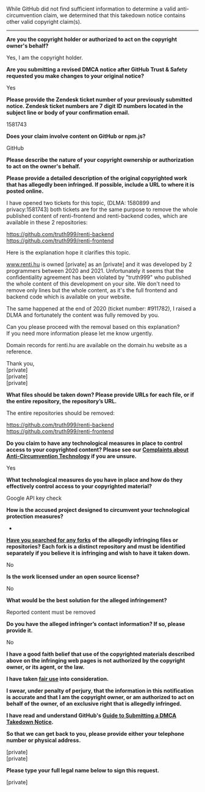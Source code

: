 While GitHub did not find sufficient information to determine a valid anti-circumvention claim, we determined that this takedown notice contains other valid copyright claim(s).

---

**Are you the copyright holder or authorized to act on the copyright owner's behalf?**

Yes, I am the copyright holder.

**Are you submitting a revised DMCA notice after GitHub Trust & Safety requested you make changes to your original notice?**

Yes

**Please provide the Zendesk ticket number of your previously submitted notice. Zendesk ticket numbers are 7 digit ID numbers located in the subject line or body of your confirmation email.**

1581743

**Does your claim involve content on GitHub or npm.js?**

GitHub

**Please describe the nature of your copyright ownership or authorization to act on the owner's behalf.**

**Please provide a detailed description of the original copyrighted work that has allegedly been infringed. If possible, include a URL to where it is posted online.**

I have opened two tickets for this topic, (DLMA: 1580899 and privacy:1581743) both tickets are for the same purpose to remove the whole published content of renti-frontend and renti-backend codes, which are available in these 2 repositories:

https://github.com/truth999/renti-backend  
https://github.com/truth999/renti-frontend

Here is the explanation hope it clarifies this topic.

www.renti.hu is owned [private] as an [private] and it was developed by 2 programmers between 2020 and 2021. Unfortunately it seems that the confidentiality agreement has been violated by "truth999" who published the whole content of this development on your site. We don't need to remove only lines but the whole content, as it's the full frontend and backend code which is available on your website.

The same happened at the end of 2020 (ticket number: #911782), I raised a DLMA and fortunately the content was fully removed by you.

Can you please proceed with the removal based on this explanation?  
If you need more information please let me know urgently.

Domain records for renti.hu are available on the domain.hu website as a reference.

Thank you,  
[private]  
[private]  
[private]

**What files should be taken down? Please provide URLs for each file, or if the entire repository, the repository’s URL.**

The entire repositories should be removed:

https://github.com/truth999/renti-backend  
https://github.com/truth999/renti-frontend

**Do you claim to have any technological measures in place to control access to your copyrighted content? Please see our <a href="https://docs.github.com/articles/guide-to-submitting-a-dmca-takedown-notice#complaints-about-anti-circumvention-technology">Complaints about Anti-Circumvention Technology</a> if you are unsure.**

Yes

**What technological measures do you have in place and how do they effectively control access to your copyrighted material?**

Google API key check

**How is the accused project designed to circumvent your technological protection measures?**

-

**<a href="https://docs.github.com/articles/dmca-takedown-policy#b-what-about-forks-or-whats-a-fork">Have you searched for any forks</a> of the allegedly infringing files or repositories? Each fork is a distinct repository and must be identified separately if you believe it is infringing and wish to have it taken down.**

No

**Is the work licensed under an open source license?**

No

**What would be the best solution for the alleged infringement?**

Reported content must be removed

**Do you have the alleged infringer’s contact information? If so, please provide it.**

No

**I have a good faith belief that use of the copyrighted materials described above on the infringing web pages is not authorized by the copyright owner, or its agent, or the law.**

**I have taken <a href="https://www.lumendatabase.org/topics/22">fair use</a> into consideration.**

**I swear, under penalty of perjury, that the information in this notification is accurate and that I am the copyright owner, or am authorized to act on behalf of the owner, of an exclusive right that is allegedly infringed.**

**I have read and understand GitHub's <a href="https://docs.github.com/articles/guide-to-submitting-a-dmca-takedown-notice/">Guide to Submitting a DMCA Takedown Notice</a>.**

**So that we can get back to you, please provide either your telephone number or physical address.**

[private]  
[private]

**Please type your full legal name below to sign this request.**

[private]
